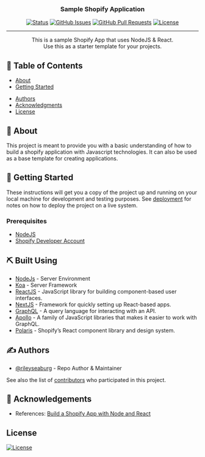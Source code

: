 <!-- <p align="center">
  <a href="" rel="noopener">
 <img width=200px height=200px src="https://i.imgur.com/6wj0hh6.jpg" alt="Project logo"></a>
</p> -->

<h3 align="center">Sample Shopify Application</h3>


<div align="center">

[![Status](https://img.shields.io/badge/status-active-success.svg)]()
[![GitHub Issues](https://img.shields.io/github/issues/RileySeaburg/shopify-nodejs-starter-app.svg)](https://github.com/RileySeaburg/shopify-nodejs-starter-app/issues)
[![GitHub Pull Requests](https://img.shields.io/github/issues-pr/RileySeaburg/shopify-nodejs-starter-app.svg)](https://github.com/RileySeaburg/shopify-nodejs-starter-app/pulls)
[![License](https://img.shields.io/badge/license-MIT-blue.svg)](/LICENSE)

</div>

---

<p align="center"> This is a sample Shopify App that uses NodeJS & React.
    <br> Use this as a starter template for your projects.
</p>

## 📝 Table of Contents

- [About](#about)
- [Getting Started](#getting_started)
<!-- - [Deployment](#deployment)
- [Usage](#usage)
- [Built Using](#built_using)
- [TODO](../TODO.md)
- [Contributing](../CONTRIBUTING.md) -->
- [Authors](#authors)
- [Acknowledgments](#acknowledgement)
- [License](#license)

## 🧐 About <a name = "about"></a>

This project is meant to provide you with a basic understanding of how to build a shopify application with Javascript technologies. It can also be used as a base template for creating applications.

## 🏁 Getting Started <a name = "getting_started"></a>

These instructions will get you a copy of the project up and running on your local machine for development and testing purposes. See [deployment](#deployment) for notes on how to deploy the project on a live system.

### Prerequisites

- [NodeJS](https://nodejs.org/en/)
- [Shopify Developer Account](https://partners.shopify.com/signup)


<!-- ### Installing

A step by step series of examples that tell you how to get a development env running.

Say what the step will be

```
Give the example
```

And repeat

```
until finished
```

End with an example of getting some data out of the system or using it for a little demo.

## 🔧 Running the tests <a name = "tests"></a>

Explain how to run the automated tests for this system.

### Break down into end to end tests

Explain what these tests test and why

```
Give an example
```

### And coding style tests

Explain what these tests test and why

```
Give an example
```

## 🎈 Usage <a name="usage"></a>

Add notes about how to use the system.

## 🚀 Deployment <a name = "deployment"></a>

Add additional notes about how to deploy this on a live system. -->

## ⛏️ Built Using <a name = "built_using"></a>

- [NodeJs](https://nodejs.org/en/) - Server Environment
- [Koa](https://koajs.com) - Server Framework
- [ReactJS](https://reactjs.org/) - JavaScript library for building component-based user interfaces.
- [NextJS](https://nextjs.org/) - Framework for quickly setting up React-based apps.
- [GraphQL](https://graphql.org/) - A query language for interacting with an API.
- [Apollo](https://www.apollographql.com/) - A family of JavaScript libraries that makes it easier to work with GraphQL. 
- [Polaris](https://polaris.shopify.com/) - Shopify’s React component library and design system.

## ✍️ Authors <a name = "authors"></a>

- [@rileyseaburg](https://github.com/rileyseaburg) - Repo Author & Maintainer

See also the list of [contributors](https://github.com/RileySeaburg/shopify-nodejs-starter-app/contributors) who participated in this project.

## 🎉 Acknowledgements <a name = "acknowledgement"></a>

- References: [Build a Shopify App with Node and React](https://shopify.dev/tutorials/build-a-shopify-app-with-node-and-react)


## License <a name = "license"></a>

[![License](https://img.shields.io/badge/license-MIT-blue.svg)](/LICENSE)